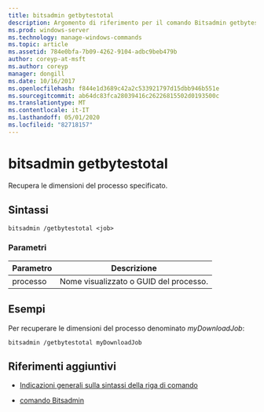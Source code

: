 ```yaml
---
title: bitsadmin getbytestotal
description: Argomento di riferimento per il comando Bitsadmin getbytestotal, che consente di recuperare le dimensioni del processo specificato.
ms.prod: windows-server
ms.technology: manage-windows-commands
ms.topic: article
ms.assetid: 784e0bfa-7b09-4262-9104-adbc9beb479b
author: coreyp-at-msft
ms.author: coreyp
manager: dongill
ms.date: 10/16/2017
ms.openlocfilehash: f844e1d3689c42a2c533921797d15dbb946b551e
ms.sourcegitcommit: ab64dc83fca28039416c26226815502d0193500c
ms.translationtype: MT
ms.contentlocale: it-IT
ms.lasthandoff: 05/01/2020
ms.locfileid: "82718157"
---
```

# <a name="bitsadmin-getbytestotal"></a>bitsadmin getbytestotal

Recupera le dimensioni del processo specificato.

## <a name="syntax"></a>Sintassi

```
bitsadmin /getbytestotal <job>
```

### <a name="parameters"></a>Parametri

| Parametro | Descrizione |
| -------------- | -------------- |
| processo | Nome visualizzato o GUID del processo. |

## <a name="examples"></a>Esempi

Per recuperare le dimensioni del processo denominato *myDownloadJob*:

```
bitsadmin /getbytestotal myDownloadJob
```

## <a name="additional-references"></a>Riferimenti aggiuntivi

- [Indicazioni generali sulla sintassi della riga di comando](command-line-syntax-key.md)

- [comando Bitsadmin](bitsadmin.md)
